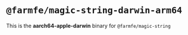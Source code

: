 # `@farmfe/magic-string-darwin-arm64`

This is the **aarch64-apple-darwin** binary for `@farmfe/magic-string`
